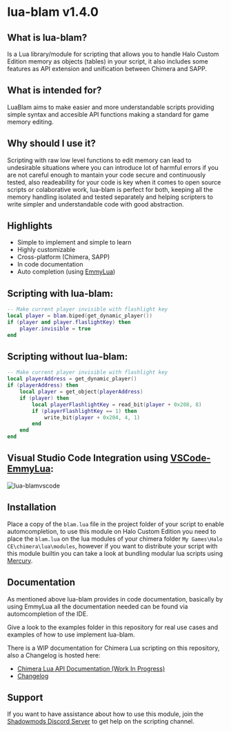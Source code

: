 # lua-blam v1.4.0

## What is lua-blam?
Is a Lua library/module for scripting that allows you to handle Halo Custom Edition memory as
objects (tables) in your script, it also includes some features as API extension and unification between
Chimera and SAPP.

## What is intended for?
LuaBlam aims to make easier and more understandable scripts providing simple syntax and accesible
API functions making a standard for game memory editing.

## Why should I use it?
Scripting with raw low level functions to edit memory can lead to undesirable situations where you
can introduce lot of harmful errors if you are not careful enough to mantain your code secure and
continuously tested, also readeability for your code is key when it comes to open source scripts or
colaborative work, lua-blam is perfect for both, keeping all the memory handling isolated and tested
separately and helping scripters to write simpler and understandable code with good abstraction.

## Highlights
- Simple to implement and simple to learn
- Highly customizable
- Cross-platform (Chimera, SAPP)
- In code documentation
- Auto completion (using [EmmyLua](https://github.com/EmmyLua))

## Scripting with lua-blam:
```lua
-- Make current player invisible with flashlight key
local player = blam.biped(get_dynamic_player())
if (player and player.flaslightKey) then
    player.invisible = true
end
```

## Scripting without lua-blam:
```lua
-- Make current player invisible with flashlight key
local playerAddress = get_dynamic_player()
if (playerAddress) then
    local player = get_object(playerAddress)
    if (player) then
        local playerFlashlightKey = read_bit(player + 0x208, 8)
        if (playerFlashlightKey == 1) then
            write_bit(player + 0x204, 4, 1)
        end
    end
end
```

## Visual Studio Code Integration using [VSCode-EmmyLua](https://github.com/EmmyLua/VSCode-EmmyLua):
![lua-blamvscode](https://i.imgur.com/Ai2SuFH.gif)

## Installation
Place a copy of the `blam.lua` file in the project folder of your script to enable automcompletion,
to use this module on Halo Custom Edition you need to place the `blam.lua` on the lua modules
of your chimera folder `My Games\Halo CE\chimera\lua\modules`, however if you want to distribute your
script with this module builtin you can take a look at bundling modular lua scripts using
[Mercury](https://github.com/Sledmine/Mercury).

## Documentation
As mentioned above lua-blam provides in code documentation, basically by using EmmyLua all the
documentation needed can be found via automcompletion of the IDE.

Give a look to the examples folder in this repository for real use cases and examples of how to use implement lua-blam.

There is a WIP documentation for Chimera Lua scripting on this repository, also a Changelog is
hosted here:

- [Chimera Lua API Documentation (Work In Progress)](CHIMERA_LUA_API.md)
- [Changelog](CHANGELOG.md)

## Support
If you want to have assistance about how to use this module, join the
[Shadowmods Discord Server](https://discord.shadowmods.net/) to get help on the scripting channel.
